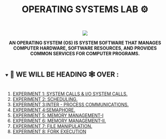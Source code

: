 <h1 align="center">OPERATING SYSTEMS LAB ⚙️</h1>
<!-- PROJECT LOGO -->
<br />
<p align="center">
  <a href="https://github.com/DHANOLA/CLASS-NOTIX/tree/root/SEMESTER%203/OPERATING%20SYSTEMS%20LAB">
    <img src="https://media.giphy.com/media/hJaQNVrOPC4Ja/giphy.gif" >
  </a>

  

  <p align="center">
  <b>AN OPERATING SYSTEM (OS) IS SYSTEM SOFTWARE THAT MANAGES COMPUTER HARDWARE, SOFTWARE RESOURCES, AND PROVIDES COMMON SERVICES FOR COMPUTER PROGRAMS.</b>
    <br />
   
  </p>
</p>


<!-- TABLE OF CONTENTS -->
<details open="open">
  <summary><h2 style="display: inline-block">🏡 WE WILL BE HEADING 🕸️ OVER :</h2></summary>
  <ol>
      <li>  <a href="https://github.com/DHANOLA/CLASS-NOTIX/tree/root/SEMESTER%203/OPERATING%20SYSTEMS%20LAB/EXPERIMENT%201" style="color: ">EXPERIMENT 1: SYSTEM CALLS & I/O SYSTEM CALLS.</a></li>
                <li><a href="https://github.com/DHANOLA/CLASS-NOTIX/tree/root/SEMESTER%203/OPERATING%20SYSTEMS%20LAB/EXPERIMENT%202" style="color: ">EXPERIMENT 2: SCHEDULING.</a></li>
              <li><a href="https://github.com/DHANOLA/CLASS-NOTIX/tree/root/SEMESTER%203/OPERATING%20SYSTEMS%20LAB/EXPERIMENT%203" style="color: ">EXPERIMENT 3:INTER - PROCESS COMMUNICATIONS.</a></li>
              <li><a href="https://github.com/DHANOLA/CLASS-NOTIX/tree/root/SEMESTER%203/OPERATING%20SYSTEMS%20LAB/EXPERIMENT%204" style="color: ">EXPERIMENT 4:SEMAPHORE.</a></li>
              <li><a href="https://github.com/DHANOLA/CLASS-NOTIX/tree/root/SEMESTER%203/OPERATING%20SYSTEMS%20LAB/EXPERIMENT%205" style="color: ">EXPERIMENT 5: MEMORY MANAGEMENT-I </a></li>
             <li><a href="https://github.com/DHANOLA/CLASS-NOTIX/tree/root/SEMESTER%203/OPERATING%20SYSTEMS%20LAB/EXPERIMENT%206" style="color: ">EXPERIMENT 6: MEMORY MANAGEMENT-II.</a></li>
              <li><a href="https://github.com/DHANOLA/CLASS-NOTIX/tree/root/SEMESTER%203/OPERATING%20SYSTEMS%20LAB/EXPERIMENT%207" style="color: ">EXPERIMENT 7: FILE MANIPULATION.</a></li>
            <li><a href="https://github.com/DHANOLA/CLASS-NOTIX/tree/root/SEMESTER%203/OPERATING%20SYSTEMS%20LAB/EXPERIMENT%208" style="color: ">EXPERIMENT 8: FORK EXECUTION</a></li>
            
        
  </ol>
</details>



